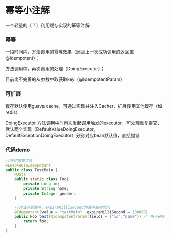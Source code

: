 # 幂等小注解
一个轻量的（？）利用缓存实现的幂等注解

### 幂等
一段时间内，方法调用的幂等效果（返回上一次成功调用的返回值@Idempotent）；

方法调用中，再次调用的处理（DoingExecutor）；

目前尚不完善的从参数中取获取key（@IdempotentParam）

### 可扩展
缓存默认使用guava cache，可通过实现并注入Cacher，扩展使用其他缓存（如redis）

DoingExecutor 方法调用中时再次发起调用触发的executor，可处理重复提交，默认两个实现（DefaultValueDoingExecutor，DefaultExceptionDoingExecutor）分别对应bean默认值，直接抛错



### 代码demo
```java
//使用幂等工具
@EnableUseIdempotent
public class TestMain {
    @Data
    public static class Foo{
        private Long id;
        private String name;
        private Integer gender;
    }

    //方法开启幂等，expireMilliSecond为幂等超时时间
    @Idempotent(value = "testMain" ,expireMilliSecond = 180000)
    public Foo test(@IdempotentParam(fields = {"id","name"}) /* 用于确定用于幂等的key,fields为空则调用对象toString方法生成key */ Foo foo){
        return foo;
    }
}

```



